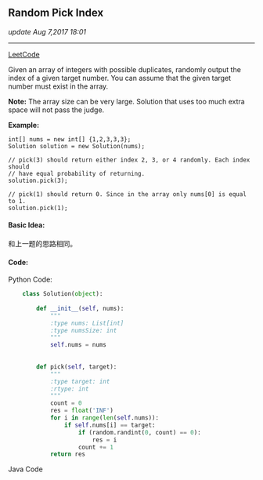 ## Random Pick Index
_update Aug 7,2017  18:01_

---
[LeetCode](https://leetcode.com/problems/random-pick-index/description/)

Given an array of integers with possible duplicates, randomly output the index of a given target number. You can assume that the given target number must exist in the array.

**Note:**
The array size can be very large. Solution that uses too much extra space will not pass the judge.

**Example:**
    
    int[] nums = new int[] {1,2,3,3,3};
    Solution solution = new Solution(nums);
    
    // pick(3) should return either index 2, 3, or 4 randomly. Each index should 
    // have equal probability of returning.
    solution.pick(3);
    
    // pick(1) should return 0. Since in the array only nums[0] is equal to 1.
    solution.pick(1);
    
#### Basic Idea:
和上一题的思路相同。

#### Code:
Python Code:
```python
    class Solution(object):
    
        def __init__(self, nums):
            """
            :type nums: List[int]
            :type numsSize: int
            """
            self.nums = nums
            
    
        def pick(self, target):
            """
            :type target: int
            :rtype: int
            """
            count = 0
            res = float('INF')
            for i in range(len(self.nums)):
                if self.nums[i] == target:
                    if (random.randint(0, count) == 0):
                        res = i
                    count += 1
            return res
```

Java Code
```java

```
